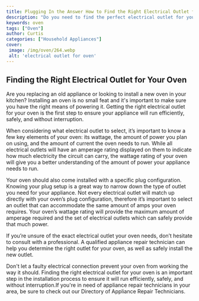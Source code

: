 ```yaml
---
title: Plugging In the Answer How to Find the Right Electrical Outlet for Your Oven
description: "Do you need to find the perfect electrical outlet for your oven Look no further This blog post will walk you through the steps of finding the right connection and getting your oven up and running without any hiccups"
keywords: oven
tags: ["Oven"]
author: Curtis
categories: ["Household Appliances"]
cover: 
 image: /img/oven/264.webp
 alt: 'electrical outlet for oven'
---
```

## Finding the Right Electrical Outlet for Your Oven
Are you replacing an old appliance or looking to install a new oven in your kitchen? Installing an oven is no small feat and it's important to make sure you have the right means of powering it. Getting the right electrical outlet for your oven is the first step to ensure your appliance will run efficiently, safely, and without interruption.

When considering what electrical outlet to select, it’s important to know a few key elements of your oven: its wattage, the amount of power you plan on using, and the amount of current the oven needs to run. While all electrical outlets will have an amperage rating displayed on them to indicate how much electricity the circuit can carry, the wattage rating of your oven will give you a better understanding of the amount of power your appliance needs to run.

Your oven should also come installed with a specific plug configuration. Knowing your plug setup is a great way to narrow down the type of outlet you need for your appliance. Not every electrical outlet will match up directly with your oven’s plug configuration, therefore it’s important to select an outlet that can accommodate the same amount of amps your oven requires. Your oven’s wattage rating will provide the maximum amount of amperage required and the set of electrical outlets which can safely provide that much power.

If you’re unsure of the exact electrical outlet your oven needs, don’t hesitate to consult with a professional. A qualified appliance repair technician can help you determine the right outlet for your oven, as well as safely install the new outlet.

Don't let a faulty electrical connection prevent your oven from working the way it should. Finding the right electrical outlet for your oven is an important step in the installation process to ensure it will run efficiently, safely, and without interruption.If you're in need of appliance repair technicians in your area, be sure to check out our Directory of Appliance Repair Technicians.
